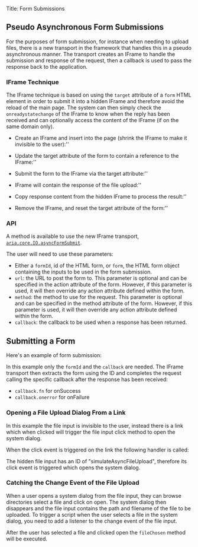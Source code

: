 Title: Form Submissions


## Pseudo Asynchronous Form Submissions
For the purposes of form submission, for instance when needing to upload files, there is a new transport in the framework that handles this in a pseudo asynchronous manner.  The transport creates an IFrame to handle the submission and response of the request, then a callback is used to pass the response back to the application.

### IFrame Technique

The IFrame technique is based on using the `target` attribute of a `form` HTML element in order to submit it into a hidden IFrame and therefore avoid the reload of the main page. The system can then simply check the `onreadystatechange` of the IFrame to know when the reply has been received and can optionally access the content of the IFrame (if on the same domain only).


* Create an IFrame and insert into the page (shrink the IFrame to make it invisible to the user):''

* Update the target attribute of the form to contain a reference to the IFrame:''

* Submit the form to the IFrame via the target attribute:''

* IFrame will contain the response of the file upload:''

* Copy response content from the hidden IFrame to process the result:''

* Remove the IFrame, and reset the target attribute of the form:''

### API
A method is available to use the new IFrame transport, <code>[aria.core.IO.asyncFormSubmit](http://ariatemplates.com/aria/guide/apps/apidocs/#aria.core.IO:asyncFormSubmit:method)</code>.

The user will need to use these parameters:

* Either a `formId`, id of the HTML form, or `form`, the HTML form object containing the inputs to be used in the form submission.
* `url`: the URL to post the form to.  This parameter is optional and can be specified in the action attribute of the form.  However, if this parameter is used, it will then override any action attribute defined within the form.
* `method`: the method to use for the request.  This parameter is optional and can be specified in the method attribute of the form.  However, if this parameter is used, it will then override any action attribute defined within the form.
* `callback`: the callback to be used when a response has been returned.

## Submitting a Form

Here's an example of form submission:

<script src='http://snippets.ariatemplates.com/snippets/github.com/ariatemplates/documentation-code/snippets/appendices/FormSubmitViewScript.js?tag=submitExample1&lang=javascript&outdent=true'></script>

In this example only the `formId` and the `callback` are needed.  The IFrame transport then extracts the form using the ID and completes the request calling the specific callback after the response has been received:

* `callback.fn` for onSuccess
* `callback.onerror` for onFailure


### Opening a File Upload Dialog From a Link

In this example the file input is invisible to the user, instead there is a link which when clicked will trigger the file input click method to open the system dialog.

<script src='http://snippets.ariatemplates.com/snippets/github.com/ariatemplates/documentation-code/snippets/appendices/FormSubmitView.tpl?tag=uploadExample&lang=at&outdent=true'></script>

When the click event is triggered on the link the following handler is called:

<script src='http://snippets.ariatemplates.com/snippets/github.com/ariatemplates/documentation-code/snippets/appendices/FormSubmitViewScript.js?tag=uploadExample1&lang=javascript&outdent=true'></script>

The hidden file input has an ID of "simulateAsyncFileUpload", therefore its click event is triggered which opens the system dialog.


### Catching the Change Event of the File Upload
When a user opens a system dialog from the file input, they can browse directories select a file and click on open.  The system dialog then disappears and the file input contains the path and filename of the file to be uploaded.  To trigger a script when the user selects a file in the system dialog, you need to add a listener to the change event of the file input.

<script src='http://snippets.ariatemplates.com/snippets/github.com/ariatemplates/documentation-code/snippets/appendices/FormSubmitViewScript.js?tag=uploadExample2&lang=javascript&outdent=true'></script>

After the user has selected a file and clicked open the `fileChosen` method will be executed.

<script src='http://snippets.ariatemplates.com/snippets/github.com/ariatemplates/documentation-code/snippets/appendices/FormSubmitViewScript.js?tag=submitExample2&lang=javascript&outdent=true'></script>
